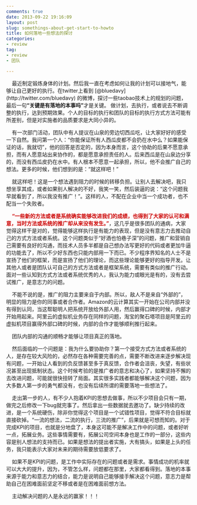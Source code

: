 ```yaml
---
comments: true
date: 2013-09-22 19:16:09
layout: post
slug: somethings-about-get-start-to-howto
title: 如何落地一些想法的探讨
categories:
- review
tag:
- review
- 团队

---
```

 
<p> &nbsp;&nbsp;&nbsp;&nbsp;最近制定锻炼身体的计划。然后我一直在考虑如何让我的计划可以接地气，能够让自己更好的执行。在twitter上看到 [@bluedavy](http://twitter.com/bluedavy) 的微博，探讨一些taobao技术上的规划的问题，最后一句<b>“关键是有落地的本事吗”</b>才是关键。 做计划，去执行，或者说去不断调整的执行，达到预期效果。个人的目标的执行和团队的目标的执行方式方法可能有所差别，但是对实施者的品质要求是大同小异的。</p>

<p> &nbsp;&nbsp;&nbsp;&nbsp;有一次部门活动，团队中有人提议在山泉的旁边切西瓜吃，让大家好好的感受一下自然。我问第一个人：“你能保证所有人西瓜皮都不会扔在水中么？如果能保证的话，我就切”，他的回答是否定的，因为本身而言，这个协助的后果不愿意承担，而有人愿意站出来协作的，都是愿意承担责任的人。后来西瓜是在山泉边分享的，而没有西瓜皮扔在水中。有人根本不愿意一起承担，所以，他不会推广自己的想法。更多的时候，他们想到的是：“就这样吧！”</p>

<p> &nbsp;&nbsp;&nbsp;&nbsp;就这样吧！这是一个想法遇到阻力的时候的转移负担。让别人去解决吧，我只想坐享其成，或者如果别人解决的不好，我笑一笑，然后装逼的说：“这个问题我早就看到了，所以我没有推广！”。这样的人，不配在企业中当一个成功者，也不配当一个失败者。</p>

<p> &nbsp;&nbsp;&nbsp;&nbsp;<font color="#cc0000"><b>“一些新的方法或者是系统确实能够改进我们的成绩，也得到了大家的认可和满意，当时方法或系统的推广却从来没有发生。”</b></font>，这几乎是很多团队的通病，大家觉得这样干是对的，觉得能够这样执行是有能力的表现，但是没有意志力去推动自己的方式方法或者系统。这个问题类似于“好酒也怕巷子深”的问题，推广和营销自己需要有良好的沟通，而技术人员多半都是自己想办法写更好的代码或者更加牛逼的功能去了，所以不少好东西也只能内部用一下而已。不少程序界知名的人士不是宣扬了他们的框架，而是宣扬了他们的理论，而这些理论能够更好的指导开发。让其他人或者是团队认可自己的方式方法或者是框架系统，需要有类似的推广行动。面对一些认知到方式方法或者系统优秀的人，我认为能力或眼光是有的，没有去尝试推广，是意志力的问题。</p>

<p> &nbsp;&nbsp;&nbsp;&nbsp;不能不说的是，推广的阻力主要来自于内部。所以，敌人不是来自“外部的”，明显的阻力是你的同事或者合作者。Amazon的云计算其实一开始在公司内部并没有得到认同，当这帮聪明人把系统开放给外部人用，然后赢得口碑的时候，内部才开始用起来。阿里云的虚拟机业务存在同样的问题，淘宝的聚石塔项目是阿里云的虚拟机项目赢得外部口碑的时候，内部的合作才能够顺利推行起来。</p>

<p> &nbsp;&nbsp;&nbsp;&nbsp;团队内部的沟通的顺畅才能够让项目真正的落地。</p>

<p> &nbsp;&nbsp;&nbsp;&nbsp;然后面临的一个问题是：我为什么要协助你？第一个接受方式方法或者系统的人，是存在较大风险的，必然存在各种需要完善的点，需要不断改进来逐步解决现有问题，一开始让人看到的负反馈甚至多于真反馈，合作者会沮丧，失望，有些状况甚至出现抵制状态。这个时候考验的是推广者的意志和决心了，如果坚持不懈的去改进问题，可能就很快扭转了局面。其实很多实践者都能够解决这个问题，因为大多数人第一步的勇气都没有，也没有后续所谓的需要落地一些想法了。</p>
 
<p> &nbsp;&nbsp;&nbsp;&nbsp;走出第一步的人，有不少人抱着KPI的思想去做事，所以不少项目会只有一期，做完之后修改一下bug就完事了。然后拿出一些数据就去邀功了。缺少持续的改进，是一个系统硬伤，除非你觉得这个项目是一个试错性项目，觉得不符合目标就直接砍掉。“一流的想法，二流的执行，三流的推广”，后果就是可想而知的。对于完成KPI的项目，也就是分地盘了，本身这可能不是解决工作中的问题，或者好听一点，拓展业务。这些事情需要有，拓展公司空间本身也是工作的一部分，这些内容是别人想法的支持而已。如果是想法的提出者实施，大有搞头，如果是上头的任务，我只能表示大家对未来的期待需要放低要求了。</p>

<p> &nbsp;&nbsp;&nbsp;&nbsp;如果不是KPI的问题，是工作中实际存在的问题或者是需求。事情成功的机率就可以大大的提升，因为，不管怎么样，问题都在那里，大家都看得到。落地的本事来源于能力和意志力的结合，能力是说明自己能够接手解决这个问题，意志力是帮助自己在困难面前坚定不移或者是在困难面前想方法。</p>

<p> &nbsp;&nbsp;&nbsp;&nbsp;主动解决问题的人是永远的赢家！！！</p>

<p> &nbsp;&nbsp;&nbsp;&nbsp;</p>

</div>